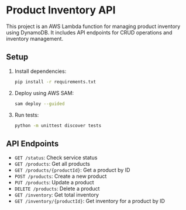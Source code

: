 # Product Inventory API

This project is an AWS Lambda function for managing product inventory using DynamoDB. It includes API endpoints for CRUD operations and inventory management.

## Setup

1. Install dependencies:
    ```sh
    pip install -r requirements.txt
    ```

2. Deploy using AWS SAM:
    ```sh
    sam deploy --guided
    ```

3. Run tests:
    ```sh
    python -m unittest discover tests
    ```

## API Endpoints

- `GET /status`: Check service status
- `GET /products`: Get all products
- `GET /products/{productId}`: Get a product by ID
- `POST /products`: Create a new product
- `PUT /products`: Update a product
- `DELETE /products`: Delete a product
- `GET /inventory`: Get total inventory
- `GET /inventory/{productId}`: Get inventory for a product by ID
